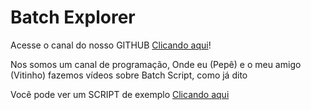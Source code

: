 # Batch Explorer
Acesse o canal do nosso GITHUB [Clicando aqui](https://www.youtube.com/channel/UCyif5KwkyXC4tZFXQN3Cl3Q)!

Nos somos um canal de programação, Onde eu (Pepê) e o meu amigo (Vitinho) fazemos vídeos sobre Batch Script, como já dito

Você pode ver um SCRIPT de exemplo [Clicando aqui](https://github.com/Pepe-77777/General-Tasks)
